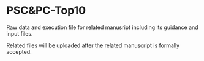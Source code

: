 # PSC&PC-Top10

Raw data and execution file for related manusript including its guidance and input files.

Related files will be uploaded after the related manuscript is formally accepted.
